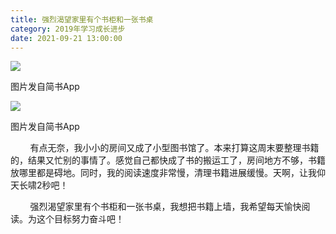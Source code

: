 ```yaml
---
title: 强烈渴望家里有个书柜和一张书桌
category: 2019年学习成长进步
date: 2021-09-21 13:00:00
---
```


![](https://markdown-1301532546.cos.ap-guangzhou.myqcloud.com/peipei_blog/20210921145905.jpeg)  

图片发自简书App

  

![](https://markdown-1301532546.cos.ap-guangzhou.myqcloud.com/peipei_blog/20210921145908.jpeg)  

图片发自简书App

        有点无奈，我小小的房间又成了小型图书馆了。本来打算这周末要整理书籍的，结果又忙别的事情了。感觉自己都快成了书的搬运工了，房间地方不够，书籍放哪里都是碍地。同时，我的阅读速度非常慢，清理书籍进展缓慢。天啊，让我仰天长啸2秒吧！  

        强烈渴望家里有个书柜和一张书桌，我想把书籍上墙，我希望每天愉快阅读。为这个目标努力奋斗吧！